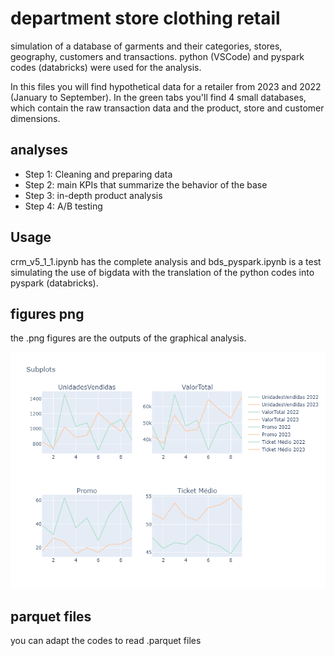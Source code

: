 # department store clothing retail

simulation of a database of garments and their categories, stores, geography, customers and transactions. python (VSCode) and pyspark codes (databricks) were used for the analysis. 

In this files you will find hypothetical data for a retailer from 2023 and 2022 (January to September). In the green tabs you'll find 4 small databases, which contain the raw transaction data and the product, store and customer dimensions.


## analyses

* Step 1: Cleaning and preparing data
* Step 2: main KPIs that summarize the behavior of the base
* Step 3: in-depth product analysis
* Step 4: A/B testing

## Usage

crm_v5_1_1.ipynb has the complete analysis and bds_pyspark.ipynb is a test simulating the use of bigdata with the translation of the python codes into pyspark (databricks). 

## figures png

the .png figures are the outputs of the graphical analysis.

![subplots](PNG/figure3.png) 


## parquet files

you can adapt the codes to read .parquet files
